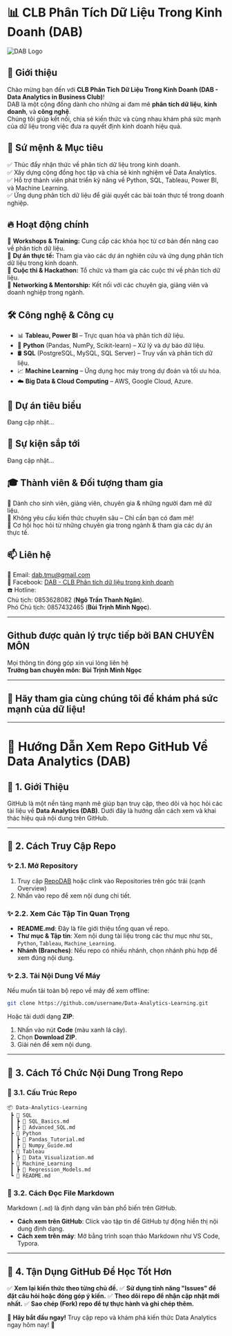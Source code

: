 # 📊 CLB Phân Tích Dữ Liệu Trong Kinh Doanh (DAB)  

![DAB Logo](https://private-user-images.githubusercontent.com/193225905/408241760-4ec16ad0-442e-4e49-a19a-d4ac1d370578.png?jwt=eyJhbGciOiJIUzI1NiIsInR5cCI6IkpXVCJ9.eyJpc3MiOiJnaXRodWIuY29tIiwiYXVkIjoicmF3LmdpdGh1YnVzZXJjb250ZW50LmNvbSIsImtleSI6ImtleTUiLCJleHAiOjE3MzgzMDU0MTIsIm5iZiI6MTczODMwNTExMiwicGF0aCI6Ii8xOTMyMjU5MDUvNDA4MjQxNzYwLTRlYzE2YWQwLTQ0MmUtNGU0OS1hMTlhLWQ0YWMxZDM3MDU3OC5wbmc_WC1BbXotQWxnb3JpdGhtPUFXUzQtSE1BQy1TSEEyNTYmWC1BbXotQ3JlZGVudGlhbD1BS0lBVkNPRFlMU0E1M1BRSzRaQSUyRjIwMjUwMTMxJTJGdXMtZWFzdC0xJTJGczMlMkZhd3M0X3JlcXVlc3QmWC1BbXotRGF0ZT0yMDI1MDEzMVQwNjMxNTJaJlgtQW16LUV4cGlyZXM9MzAwJlgtQW16LVNpZ25hdHVyZT05NDJjMGUyOWM4ZjIwNzBkMzhjMWU1YTk3MzhlN2M0YTY3NGZiMWFmNGQ2NTE0OWFhMTFkNjczOWYwZDM4NzA3JlgtQW16LVNpZ25lZEhlYWRlcnM9aG9zdCJ9.GdhcvBwE2XH3igZLZAk_ST8t3hY_Sob635vn6NzXrrg)

## 🚀 Giới thiệu  
Chào mừng bạn đến với **CLB Phân Tích Dữ Liệu Trong Kinh Doanh (DAB - Data Analytics in Business Club)**!  
DAB là một cộng đồng dành cho những ai đam mê **phân tích dữ liệu**, **kinh doanh**, và **công nghệ**.  
Chúng tôi giúp kết nối, chia sẻ kiến thức và cùng nhau khám phá sức mạnh của dữ liệu trong việc đưa ra quyết định kinh doanh hiệu quả.  

## 🎯 Sứ mệnh & Mục tiêu  
✅ Thúc đẩy nhận thức về phân tích dữ liệu trong kinh doanh.  
✅ Xây dựng cộng đồng học tập và chia sẻ kinh nghiệm về Data Analytics.  
✅ Hỗ trợ thành viên phát triển kỹ năng về Python, SQL, Tableau, Power BI, và Machine Learning.  
✅ Ứng dụng phân tích dữ liệu để giải quyết các bài toán thực tế trong doanh nghiệp.  

## 🔥 Hoạt động chính  
🔹 **Workshops & Training:** Cung cấp các khóa học từ cơ bản đến nâng cao về phân tích dữ liệu.  
🔹 **Dự án thực tế:** Tham gia vào các dự án nghiên cứu và ứng dụng phân tích dữ liệu trong kinh doanh.  
🔹 **Cuộc thi & Hackathon:** Tổ chức và tham gia các cuộc thi về phân tích dữ liệu.  
🔹 **Networking & Mentorship:** Kết nối với các chuyên gia, giảng viên và doanh nghiệp trong ngành.  

## 🛠️ Công nghệ & Công cụ  
- 📊 **Tableau, Power BI** – Trực quan hóa và phân tích dữ liệu.  
- 🐍 **Python** (Pandas, NumPy, Scikit-learn) – Xử lý và dự báo dữ liệu.  
- 🛢️ **SQL** (PostgreSQL, MySQL, SQL Server) – Truy vấn và phân tích dữ liệu.  
- 📈 **Machine Learning** – Ứng dụng học máy trong dự đoán và tối ưu hóa.  
- ☁️ **Big Data & Cloud Computing** – AWS, Google Cloud, Azure.  

## 📌 Dự án tiêu biểu  
Đang cập nhật... 

## 📆 Sự kiện sắp tới  
Đang cập nhật...

## 🎓 Thành viên & Đối tượng tham gia  
📌 Dành cho sinh viên, giảng viên, chuyên gia & những người đam mê dữ liệu.  
📌 Không yêu cầu kiến thức chuyên sâu – Chỉ cần bạn có đam mê!  
📌 Cơ hội học hỏi từ những chuyên gia trong ngành & tham gia các dự án thực tế.  

## 📫 Liên hệ  
📧 Email: dab.tmu@gmail.com  
📌 Facebook: [DAB - CLB Phân tích dữ liệu trong kinh doanh](https://www.facebook.com/dabtmu/)   
☎️ Hotline:  
Chủ tịch: 0853628082 (**Ngô Trần Thanh Ngân**).  
Phó Chủ tịch: 0857432465 (**Bùi Trịnh Minh Ngọc**).  

---

## Github được quản lý trực tiếp bởi BAN CHUYÊN MÔN  
Mọi thông tin đóng góp xin vui lòng liên hệ  
**Trưởng ban chuyên môn: Bùi Trịnh Minh Ngọc** 

---

## 🚀 **Hãy tham gia cùng chúng tôi để khám phá sức mạnh của dữ liệu!**  

---
# 📌 Hướng Dẫn Xem Repo GitHub Về Data Analytics (DAB)

## 🔹 1. Giới Thiệu
GitHub là một nền tảng mạnh mẽ giúp bạn truy cập, theo dõi và học hỏi các tài liệu về **Data Analytics (DAB)**. Dưới đây là hướng dẫn cách xem và khai thác hiệu quả nội dung trên GitHub.

---
## 🔹 2. Cách Truy Cập Repo
### ✨ 2.1. Mở Repository
1. Truy cập [RepoDAB](https://github.com/DABTMU?tab=repositories) hoặc clink vào Repositories trên góc trái (cạnh Overview)
2. Nhấn vào repo để xem nội dung chi tiết.

### ✨ 2.2. Xem Các Tập Tin Quan Trọng
- **README.md**: Đây là file giới thiệu tổng quan về repo.
- **Thư mục & Tập tin**: Xem nội dung tài liệu trong các thư mục như `SQL`, `Python`, `Tableau`, `Machine_Learning`.
- **Nhánh (Branches)**: Nếu repo có nhiều nhánh, chọn nhánh phù hợp để xem đúng nội dung.

### ✨ 2.3. Tải Nội Dung Về Máy
Nếu muốn tải toàn bộ repo về máy để xem offline:
```bash
git clone https://github.com/username/Data-Analytics-Learning.git
```
Hoặc tải dưới dạng **ZIP**:
1. Nhấn vào nút **Code** (màu xanh lá cây).
2. Chọn **Download ZIP**.
3. Giải nén để xem nội dung.

---
## 🔹 3. Cách Tổ Chức Nội Dung Trong Repo
### 📂 3.1. Cấu Trúc Repo
```
📦 Data-Analytics-Learning
 ┣ 📂 SQL
 ┃ ┣ 📜 SQL_Basics.md
 ┃ ┣ 📜 Advanced_SQL.md
 ┣ 📂 Python
 ┃ ┣ 📜 Pandas_Tutorial.md
 ┃ ┣ 📜 Numpy_Guide.md
 ┣ 📂 Tableau
 ┃ ┣ 📜 Data_Visualization.md
 ┣ 📂 Machine_Learning
 ┃ ┣ 📜 Regression_Models.md
 ┗ 📜 README.md
```

### 📝 3.2. Cách Đọc File Markdown
Markdown (`.md`) là định dạng văn bản phổ biến trên GitHub.
- **Cách xem trên GitHub**: Click vào tập tin để GitHub tự động hiển thị nội dung định dạng.
- **Cách xem trên máy**: Mở bằng trình soạn thảo Markdown như VS Code, Typora.

---
## 🔹 4. Tận Dụng GitHub Để Học Tốt Hơn
✅ **Xem lại kiến thức theo từng chủ đề.**
✅ **Sử dụng tính năng "Issues" để đặt câu hỏi hoặc đóng góp ý kiến.**
✅ **Theo dõi repo để nhận cập nhật mới nhất.**
✅ **Sao chép (Fork) repo để tự thực hành và ghi chép thêm.**

📌 **Hãy bắt đầu ngay!** Truy cập repo và khám phá kiến thức Data Analytics ngay hôm nay! 🚀


